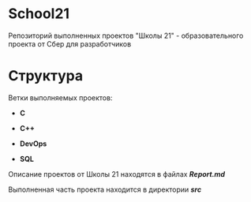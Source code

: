 # School21
Репозиторий выполненных проектов "Школы 21" - образовательного проекта от Сбер для разработчиков

# Структура

Ветки выполняемых проектов:

- **С**

- **С++**

- **DevOps**

- **SQL**

Описание проектов от Школы 21 находятся в файлах ***Report.md***

Выполненная часть проекта находится в директории ***src***
